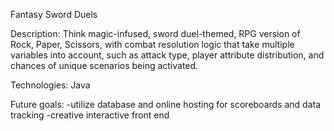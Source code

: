 Fantasy Sword Duels

Description: Think magic-infused, sword duel-themed, RPG version of Rock, Paper, Scissors, 
with combat resolution logic that take multiple variables into account, such as attack type, 
player attribute distribution, and chances of unique scenarios being activated.

Technologies: Java

Future goals: 
    -utilize database and online hosting for scoreboards and data tracking
    -creative interactive front end